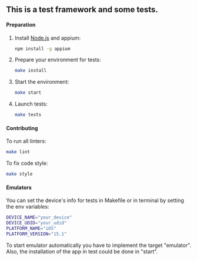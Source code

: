 ## This is a test framework and some tests.

#### Preparation
1. Install [Node.js](https://nodejs.org/en/download/prebuilt-installer/current)
and appium:
    ```bash
   npm install -g appium
    ```
   
2. Prepare your environment for tests:
   ```bash
   make install
   ```
   
3. Start the environment:
   ```bash
   make start
   ```

4. Launch tests:
    ```bash
   make tests
    ```

#### Contributing

To run all linters:
```bash
make lint
```

To fix code style:
```bash
make style
```

#### Emulators

You can set the device's info for tests in Makefile or in terminal by setting the env variables:
```bash
DEVICE_NAME="your_device"
DEVICE_UDID="your_udid"
PLATFORM_NAME="iOS"
PLATFORM_VERSION="15.1"
```

To start emulator automatically you have to implement the target "emulator".
Also, the installation of the app in test could be done in "start".
